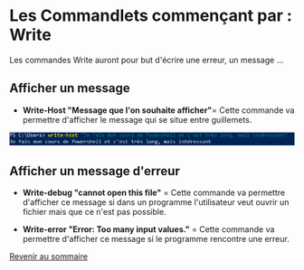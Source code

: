 # Les Commandlets commençant par : Write

Les commandes Write auront pour but d'écrire une erreur, un message ...

## Afficher un message

- __Write-Host "Message que l'on souhaite afficher"__= Cette commande va permettre d'afficher le message qui se situe entre guillemets.

![](https://github.com/kevinguyodo/Powershell/blob/main/Image/Write-Host.PNG)

## Afficher un message d'erreur

- __Write-debug "cannot open this file"__ = Cette commande va permettre d'afficher ce message si dans un programme l'utilisateur veut ouvrir un fichier mais que ce n'est pas possible.

- __Write-error "Error: Too many input values."__ = Cette commande va permettre d'afficher ce message si le programme rencontre une erreur.

[Revenir au sommaire](https://github.com/kevinguyodo/Powershell/blob/main/README.md)
